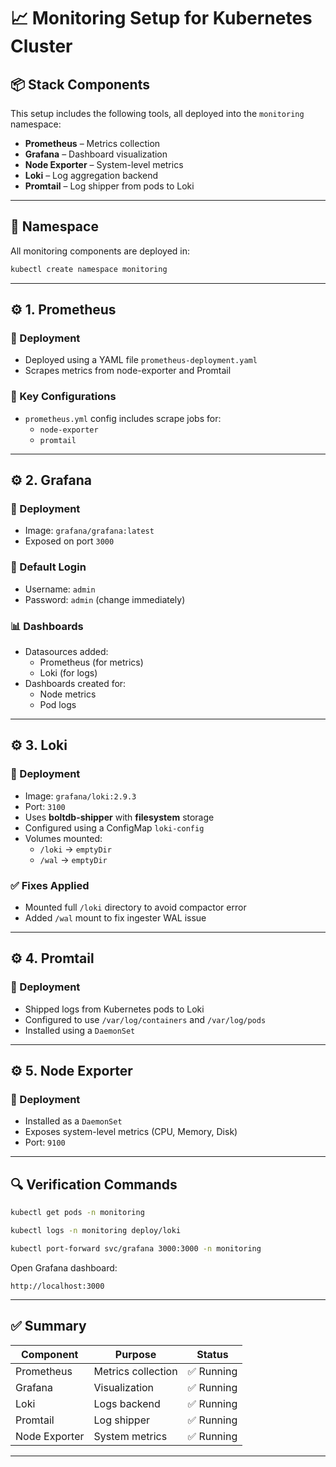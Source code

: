 # 📈 Monitoring Setup for Kubernetes Cluster

## 📦 Stack Components

This setup includes the following tools, all deployed into the `monitoring` namespace:

- **Prometheus** – Metrics collection
- **Grafana** – Dashboard visualization
- **Node Exporter** – System-level metrics
- **Loki** – Log aggregation backend
- **Promtail** – Log shipper from pods to Loki

---

## 📁 Namespace

All monitoring components are deployed in:

```bash
kubectl create namespace monitoring
```

---

## ⚙️ 1. Prometheus

### 🧾 Deployment

- Deployed using a YAML file `prometheus-deployment.yaml`
- Scrapes metrics from node-exporter and Promtail

### 🧠 Key Configurations

- `prometheus.yml` config includes scrape jobs for:
  - `node-exporter`
  - `promtail`

---

## ⚙️ 2. Grafana

### 🧾 Deployment

- Image: `grafana/grafana:latest`
- Exposed on port `3000`

### 🔑 Default Login

- Username: `admin`
- Password: `admin` (change immediately)

### 📊 Dashboards

- Datasources added:
  - Prometheus (for metrics)
  - Loki (for logs)
- Dashboards created for:
  - Node metrics
  - Pod logs

---

## ⚙️ 3. Loki

### 🧾 Deployment

- Image: `grafana/loki:2.9.3`
- Port: `3100`
- Uses **boltdb-shipper** with **filesystem** storage
- Configured using a ConfigMap `loki-config`
- Volumes mounted:
  - `/loki` → `emptyDir`
  - `/wal` → `emptyDir`

### ✅ Fixes Applied

- Mounted full `/loki` directory to avoid compactor error
- Added `/wal` mount to fix ingester WAL issue

---

## ⚙️ 4. Promtail

### 🧾 Deployment

- Shipped logs from Kubernetes pods to Loki
- Configured to use `/var/log/containers` and `/var/log/pods`
- Installed using a `DaemonSet`

---

## ⚙️ 5. Node Exporter

### 🧾 Deployment

- Installed as a `DaemonSet`
- Exposes system-level metrics (CPU, Memory, Disk)
- Port: `9100`

---

## 🔍 Verification Commands

```bash
kubectl get pods -n monitoring

kubectl logs -n monitoring deploy/loki

kubectl port-forward svc/grafana 3000:3000 -n monitoring
```

Open Grafana dashboard:
```
http://localhost:3000
```

---

## ✅ Summary

| Component    | Purpose               | Status   |
|--------------|------------------------|----------|
| Prometheus   | Metrics collection     | ✅ Running |
| Grafana      | Visualization           | ✅ Running |
| Loki         | Logs backend            | ✅ Running |
| Promtail     | Log shipper             | ✅ Running |
| Node Exporter| System metrics          | ✅ Running |

---

